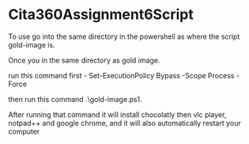 # Cita360Assignment6Script

To use go into the same directory in the powershell as where the script 
gold-image is.

Once you in the same directory as gold image.

run this command first - Set-ExecutionPolicy Bypass -Scope Process -Force

then run this command .\gold-image.ps1.

After running that command it will install chocolatly then vlc player,
notpad++ and google chrome, and it will also automatically restart your
computer